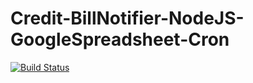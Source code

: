 # Credit-BillNotifier-NodeJS-GoogleSpreadsheet-Cron
[![Build Status](https://travis-ci.org/sibykarthikeyan/Credit-BillNotifier-NodeJS-GoogleSpreadsheet-Cron.svg?branch=master)](https://travis-ci.org/sibykarthikeyan/Credit-BillNotifier-NodeJS-GoogleSpreadsheet-Cron)
